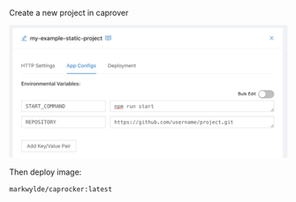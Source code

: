 Create a new project in caprover

![caprover how to screenshot](caprover-howto-screenshot.png)

Then deploy image:

```
markwylde/caprocker:latest
```

